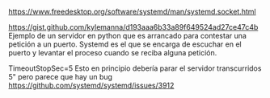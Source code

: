 https://www.freedesktop.org/software/systemd/man/systemd.socket.html

https://gist.github.com/kylemanna/d193aaa6b33a89f649524ad27ce47c4b
Ejemplo de un servidor en python que es arrancado para contestar una petición a un puerto.
Systemd es el que se encarga de escuchar en el puerto y levantar el proceso cuando se reciba alguna petición.

TimeoutStopSec=5
Esto en principio debería parar el servidor transcurridos 5" pero parece que hay un bug
https://github.com/systemd/systemd/issues/3912
